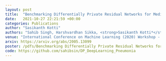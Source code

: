 ```yaml
---
layout: post
title:  "Benchmarking Differentially Private Residual Networks for Medical Imagery"
date:   2021-10-27 22:21:59 +00:00
categories: Publications
author: "Sasikanth Kotti"
authors: "Sahib Singh, Harshvardhan Sikka, <strong>Sasikanth Kotti*</strong>, Andrew Trask"
venue: "International Conference on Machine Learning (2020) Workshop - Healthcare Systems (HSYS) workshop, ICML 2020."
arxiv: https://arxiv.org/abs/2005.13099
poster: /pdfs/Benchmarking Differentially Private Residual Networks for Medical Imagery Poster.pdf
code: https://github.com/sahibsin/DP_DeepLearning_Pneumonia
---
```

